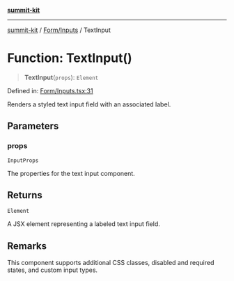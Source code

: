 [**summit-kit**](../../../README.md)

***

[summit-kit](../../../modules.md) / [Form/Inputs](../README.md) / TextInput

# Function: TextInput()

> **TextInput**(`props`): `Element`

Defined in: [Form/Inputs.tsx:31](https://github.com/andrewgremlich/summit-kit/blob/ac4db5932601c6d49fd51bdc996d6ecf52b89f8d/src/react/Form/Inputs.tsx#L31)

Renders a styled text input field with an associated label.

## Parameters

### props

`InputProps`

The properties for the text input component.

## Returns

`Element`

A JSX element representing a labeled text input field.

## Remarks

This component supports additional CSS classes, disabled and required states, and custom input types.
